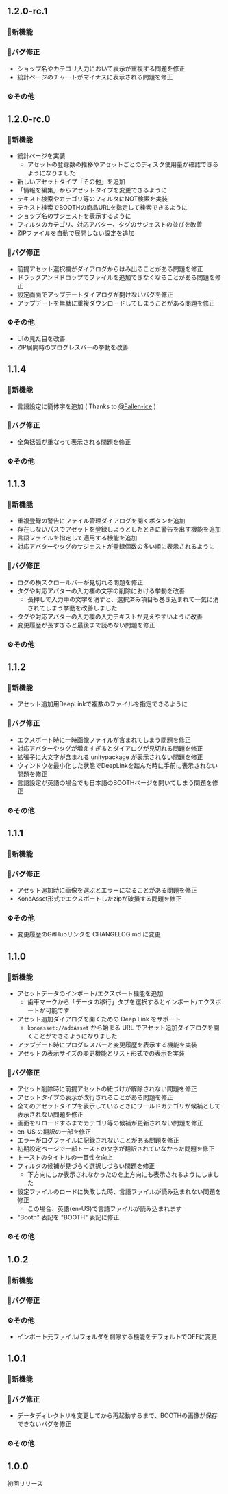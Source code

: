 ## 1.2.0-rc.1

### 🚀新機能

### 🐛バグ修正
- ショップ名やカテゴリ入力において表示が重複する問題を修正
- 統計ページのチャートがマイナスに表示される問題を修正

### ⚙️その他

## 1.2.0-rc.0

### 🚀新機能
- 統計ページを実装
  - アセットの登録数の推移やアセットごとのディスク使用量が確認できるようになりました
- 新しいアセットタイプ「その他」を追加
- 「情報を編集」からアセットタイプを変更できるように
- テキスト検索やカテゴリ等のフィルタにNOT検索を実装
- テキスト検索でBOOTHの商品URLを指定して検索できるように
- ショップ名のサジェストを表示するように
- フィルタのカテゴリ、対応アバター、タグのサジェストの並びを改善
- ZIPファイルを自動で展開しない設定を追加

### 🐛バグ修正
- 前提アセット選択欄がダイアログからはみ出ることがある問題を修正
- ドラッグアンドドロップでファイルを追加できなくなることがある問題を修正
- 設定画面でアップデートダイアログが開けないバグを修正
- アップデートを無駄に重複ダウンロードしてしまうことがある問題を修正

### ⚙️その他
- UIの見た目を改善
- ZIP展開時のプログレスバーの挙動を改善

## 1.1.4

### 🚀新機能
- 言語設定に簡体字を追加 ( Thanks to [@Fallen-ice](https://github.com/Fallen-ice) )

### 🐛バグ修正
- 全角括弧が重なって表示される問題を修正

### ⚙️その他

## 1.1.3

### 🚀新機能
- 重複登録の警告にファイル管理ダイアログを開くボタンを追加
- 存在しないパスでアセットを登録しようとしたときに警告を出す機能を追加
- 言語ファイルを指定して適用する機能を追加
- 対応アバターやタグのサジェストが登録個数の多い順に表示されるように

### 🐛バグ修正
- ログの横スクロールバーが見切れる問題を修正
- タグや対応アバターの入力欄の文字の削除における挙動を改善
  - 長押しで入力中の文字を消すと、選択済み項目も巻き込まれて一気に消されてしまう挙動を改善しました
- タグや対応アバターの入力欄の入力テキストが見えやすいように改善
- 変更履歴が長すぎると最後まで読めない問題を修正

### ⚙️その他

## 1.1.2

### 🚀新機能
- アセット追加用DeepLinkで複数のファイルを指定できるように

### 🐛バグ修正
- エクスポート時に一時画像ファイルが含まれてしまう問題を修正
- 対応アバターやタグが増えすぎるとダイアログが見切れる問題を修正
- 拡張子に大文字が含まれる unitypackage が表示されない問題を修正
- ウィンドウを最小化した状態でDeepLinkを踏んだ時に手前に表示されない問題を修正
- 言語設定が英語の場合でも日本語のBOOTHページを開いてしまう問題を修正

### ⚙️その他

## 1.1.1

### 🚀新機能

### 🐛バグ修正
- アセット追加時に画像を選ぶとエラーになることがある問題を修正
- KonoAsset形式でエクスポートしたzipが破損する問題を修正

### ⚙️その他
- 変更履歴のGitHubリンクを CHANGELOG.md に変更

## 1.1.0

### 🚀新機能
- アセットデータのインポート/エクスポート機能を追加
  - 歯車マークから「データの移行」タブを選択するとインポート/エクスポートが可能です
- アセット追加ダイアログを開くための Deep Link をサポート
  - `konoasset://addAsset` から始まる URL でアセット追加ダイアログを開くことができるようになりました
- アップデート時にプログレスバーと変更履歴を表示する機能を実装
- アセットの表示サイズの変更機能とリスト形式での表示を実装

### 🐛バグ修正
- アセット削除時に前提アセットの紐づけが解除されない問題を修正
- アセットタイプの表示が改行されることがある問題を修正
- 全てのアセットタイプを表示しているときにワールドカテゴリが候補として表示されない問題を修正
- 画面をリロードするまでカテゴリ等の候補が更新されない問題を修正
- en-US の翻訳の一部を修正
- エラーがログファイルに記録されないことがある問題を修正
- 初期設定ページで一部トーストの文字が翻訳されていなかった問題を修正
- トーストのタイトルの一貫性を向上
- フィルタの候補が見づらく選択しづらい問題を修正
  - 下方向にしか表示されなかったのを上方向にも表示されるようにしました
- 設定ファイルのロードに失敗した時、言語ファイルが読み込まれない問題を修正
  - この場合、英語(en-US)で言語ファイルが読み込まれます
- "Booth" 表記を "BOOTH" 表記に修正

### ⚙️その他

## 1.0.2

### 🚀新機能

### 🐛バグ修正

### ⚙️その他
- インポート元ファイル/フォルダを削除する機能をデフォルトでOFFに変更

## 1.0.1

### 🚀新機能

### 🐛バグ修正
- データディレクトリを変更してから再起動するまで、BOOTHの画像が保存できないバグを修正

### ⚙️その他

## 1.0.0

初回リリース
